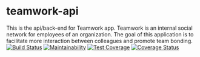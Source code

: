# teamwork-api
This is the api/back-end for Teamwork app. Teamwork is an internal social network for employees of an organization. The goal of this application is to facilitate more interaction between colleagues and promote team bonding.
[![Build Status](https://travis-ci.com/PrincewillIroka/teamwork-api.svg?token=EB1YHXTBA32pYAHWvvCW&branch=develop)](https://travis-ci.com/PrincewillIroka/teamwork-api)
[![Maintainability](https://api.codeclimate.com/v1/badges/a99a88d28ad37a79dbf6/maintainability)](https://codeclimate.com/github/codeclimate/codeclimate/maintainability)
[![Test Coverage](https://api.codeclimate.com/v1/badges/a99a88d28ad37a79dbf6/test_coverage)](https://codeclimate.com/github/codeclimate/codeclimate/test_coverage)
[![Coverage Status](https://coveralls.io/repos/github/PrincewillIroka/teamwork-api/badge.svg?t=SEKuDp)](https://coveralls.io/github/PrincewillIroka/teamwork-api)
